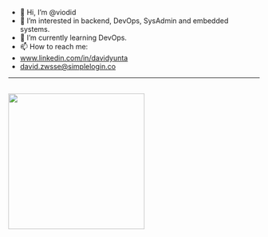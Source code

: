 - 👋 Hi, I’m @viodid
- 👀 I’m interested in backend, DevOps, SysAdmin and embedded systems.
- 🌱 I’m currently learning DevOps.
- 📫 How to reach me: 
-   www.linkedin.com/in/davidyunta
-   david.zwsse@simplelogin.co

<!---
viodid/viodid is a ✨ special ✨ repository because its `README.md` (this file) appears on your GitHub profile.
You can click the Preview link to take a look at your changes.
--->

---




<a href="https://github.com/denvercoder1/github-readme-streak-stats">
  <picture>
    <source media="(prefers-color-scheme: dark)" srcset="http://github-readme-streak-stats.herokuapp.com?user=viodid&theme=nord">
    <img alt="" src="http://github-readme-streak-stats.herokuapp.com?user=viodid&theme=default">
  </picture>
</a>
<br><br>
<a href="https://github.com/anuraghazra/github-readme-stats">
  <picture>
    <source height=273 media="(prefers-color-scheme: light)" srcset="https://github-readme-stats.vercel.app/api/top-langs/?username=viodid&layout=compact&graywhite=nord&hide=html,css,scss,sass&size_weight=0.5&count_weight=0.5&langs_count=6">
    <img height=273 src="https://github-readme-stats.vercel.app/api/top-langs/?username=viodid&layout=compact&theme=nord&hide=html,css,scss,sass&size_weight=0.5&count_weight=0.5&langs_count=6">
  </picture>
</a>
